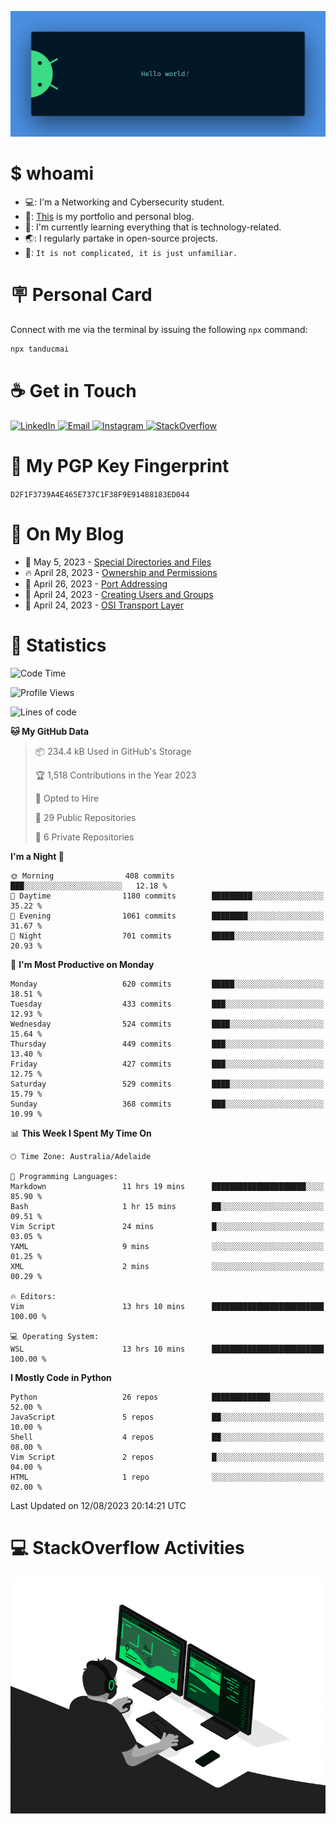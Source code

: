 <p align="center"><img src="assets/banner.png" /></p>

[//]: ![](https://github.com/tanducmai/tanducmai/actions/workflows/waka-stats.yml/badge.svg)
[//]: ![](https://github.com/tanducmai/tanducmai/actions/workflows/latest-blogs.yml/badge.svg)
[//]: ![](https://github.com/tanducmai/tanducmai/actions/workflows/stackoverflow-activities.yml/badge.svg)

# $ whoami

- 💻: I'm a Networking and Cybersecurity student.
- 🔭: [This](https://tanducmai.com/) is my portfolio and personal blog.
- 🌱: I'm currently learning everything that is technology-related.
- 🌏: I regularly partake in open-source projects.
- 💬: `It is not complicated, it is just unfamiliar.`

# 🪧 Personal Card

Connect with me via the terminal by issuing the following `npx` command:

```bash
npx tanducmai
```

# ☕ Get in Touch

<a target="_blank" href="https://www.linkedin.com/in/tanducmai/">
  <img alt="LinkedIn" src="https://img.shields.io/badge/LinkedIn-0077B5?style=for-the-badge&logo=linkedin&logoColor=white" />
</a>
<a target="_blank" href="mailto:henryfromvietnam@gmail.com">
  <img alt="Email" src="https://img.shields.io/badge/Gmail-D14836?style=for-the-badge&logo=gmail&logoColor=white" />
</a>
<a target="_blank" href="https://www.instagram.com/henry.maii/">
  <img alt="Instagram" src="https://img.shields.io/badge/Instagram-E4405F?style=for-the-badge&logo=instagram&logoColor=white" />
</a>
<a target="_blank" href="https://stackoverflow.com/users/16999206/tanducmai">
  <img alt="StackOverflow" src="https://img.shields.io/static/v1?message=Stackoverflow&logo=stackoverflow&label=&color=FE7A16&logoColor=white&labelColor=&style=for-the-badge" />
</a>

# 🔐 My PGP Key Fingerprint

`D2F1F3739A4E465E737C1F38F9E91488183ED044`

# 📜 On My Blog

<!-- BLOG-POST-LIST:START -->
 - 💯 May 5, 2023 - [Special Directories and Files](https://tanducmai.com/posts/systems-administration/special-directories-and-files/)
 - 🔥 April 28, 2023 - [Ownership and Permissions](https://tanducmai.com/posts/systems-administration/ownership-and-permissions/)
 - 💫 April 26, 2023 - [Port Addressing](https://tanducmai.com/posts/introduction-to-networks/transport-layer/port-addressing/)
 - 🚀 April 24, 2023 - [Creating Users and Groups](https://tanducmai.com/posts/systems-administration/creating-users-and-groups/)
 - 🌮 April 24, 2023 - [OSI Transport Layer](https://tanducmai.com/posts/introduction-to-networks/transport-layer/osi-transport-layer/)<!-- BLOG-POST-LIST:END -->

# 🔢 Statistics

<!--START_SECTION:waka-->
![Code Time](http://img.shields.io/badge/Code%20Time-99%20hrs%2023%20mins-blue)

![Profile Views](http://img.shields.io/badge/Profile%20Views-6-blue)

![Lines of code](https://img.shields.io/badge/From%20Hello%20World%20I%27ve%20Written-9.1%20million%20lines%20of%20code-blue)

**🐱 My GitHub Data** 

> 📦 234.4 kB Used in GitHub's Storage 
 > 
> 🏆 1,518 Contributions in the Year 2023
 > 
> 💼 Opted to Hire
 > 
> 📜 29 Public Repositories 
 > 
> 🔑 6 Private Repositories 
 > 
**I'm a Night 🦉** 

```text
🌞 Morning                408 commits         ███░░░░░░░░░░░░░░░░░░░░░░   12.18 % 
🌆 Daytime                1180 commits        █████████░░░░░░░░░░░░░░░░   35.22 % 
🌃 Evening                1061 commits        ████████░░░░░░░░░░░░░░░░░   31.67 % 
🌙 Night                  701 commits         █████░░░░░░░░░░░░░░░░░░░░   20.93 % 
```
📅 **I'm Most Productive on Monday** 

```text
Monday                   620 commits         █████░░░░░░░░░░░░░░░░░░░░   18.51 % 
Tuesday                  433 commits         ███░░░░░░░░░░░░░░░░░░░░░░   12.93 % 
Wednesday                524 commits         ████░░░░░░░░░░░░░░░░░░░░░   15.64 % 
Thursday                 449 commits         ███░░░░░░░░░░░░░░░░░░░░░░   13.40 % 
Friday                   427 commits         ███░░░░░░░░░░░░░░░░░░░░░░   12.75 % 
Saturday                 529 commits         ████░░░░░░░░░░░░░░░░░░░░░   15.79 % 
Sunday                   368 commits         ███░░░░░░░░░░░░░░░░░░░░░░   10.99 % 
```


📊 **This Week I Spent My Time On** 

```text
🕑︎ Time Zone: Australia/Adelaide

💬 Programming Languages: 
Markdown                 11 hrs 19 mins      █████████████████████░░░░   85.90 % 
Bash                     1 hr 15 mins        ██░░░░░░░░░░░░░░░░░░░░░░░   09.51 % 
Vim Script               24 mins             █░░░░░░░░░░░░░░░░░░░░░░░░   03.05 % 
YAML                     9 mins              ░░░░░░░░░░░░░░░░░░░░░░░░░   01.25 % 
XML                      2 mins              ░░░░░░░░░░░░░░░░░░░░░░░░░   00.29 % 

🔥 Editors: 
Vim                      13 hrs 10 mins      █████████████████████████   100.00 % 

💻 Operating System: 
WSL                      13 hrs 10 mins      █████████████████████████   100.00 % 
```

**I Mostly Code in Python** 

```text
Python                   26 repos            █████████████░░░░░░░░░░░░   52.00 % 
JavaScript               5 repos             ██░░░░░░░░░░░░░░░░░░░░░░░   10.00 % 
Shell                    4 repos             ██░░░░░░░░░░░░░░░░░░░░░░░   08.00 % 
Vim Script               2 repos             █░░░░░░░░░░░░░░░░░░░░░░░░   04.00 % 
HTML                     1 repo              ░░░░░░░░░░░░░░░░░░░░░░░░░   02.00 % 
```




 Last Updated on 12/08/2023 20:14:21 UTC
<!--END_SECTION:waka-->

# 💻 StackOverflow Activities

<!-- STACKOVERFLOW:START -->
<!-- STACKOVERFLOW:END -->

<p align="center"><img src="assets/developer.gif" /></p>
